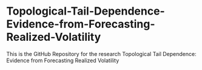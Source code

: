 # Topological-Tail-Dependence-Evidence-from-Forecasting-Realized-Volatility
This is the GitHub Repository for the research Topological Tail Dependence: Evidence from Forecasting Realized Volatility
